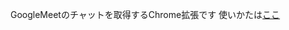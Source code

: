 GoogleMeetのチャットを取得するChrome拡張です
使いかたは[ここ](https://xakazukinx.hatenadiary.jp/entry/2020/08/16/044909)
